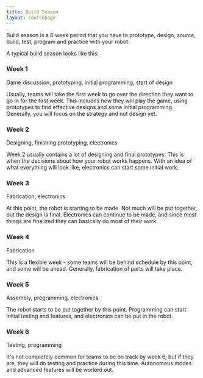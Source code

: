```yaml
---
title: Build Season
layout: coursepage
---
```


Build season is a 6 week period that you have to prototype, design, source, build, test, program and practice with your robot.

A typical build season looks like this:

### Week 1
Game discussion, prototyping, initial programming, start of design

Usually, teams will take the first week to go over the direction they want to go in for the first week. This includes how they will play the game, using prototypes to find effective designs and some initial programming. Generally, you will focus on the strategy and not design yet.

### Week 2
Designing, finishing prototyping, electronics

Week 2 usually contains a lot of designing and final prototypes. This is when the decisions about how your robot works happens. With an idea of what everything will look like, electronics can start some initial work.

### Week 3
Fabrication, electronics

At this point, the robot is starting to be made. Not much will be put together, but the design is final. Electronics can continue to be made, and since most things are finalized they can basically do most of their work.

### Week 4
Fabrication

This is a flexible week - some teams will be behind schedule by this point, and some will be ahead. Generally, fabrication of parts will take place.

### Week 5
Assembly, programming, electronics

The robot starts to be put together by this point. Programming can start initial testing and features, and electronics can be put in the robot.

### Week 6
Testing, programming

It's not completely common for teams to be on track by week 6, but if they are, they will do testing and practice during this time. Autonomous modes and advanced features will be worked out.

